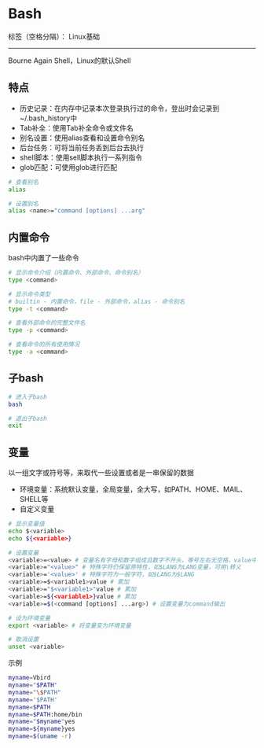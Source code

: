 # Bash

标签（空格分隔）： Linux基础

---

Bourne Again Shell，Linux的默认Shell

## 特点

* 历史记录：在内存中记录本次登录执行过的命令，登出时会记录到~/.bash_history中
* Tab补全：使用Tab补全命令或文件名
* 别名设置：使用alias查看和设置命令别名
* 后台任务：可将当前任务丢到后台去执行
* shell脚本：使用sell脚本执行一系列指令
* glob匹配：可使用glob进行匹配

```bash
# 查看别名
alias

# 设置别名
alias <name>="command [options] ...arg"
```

## 内置命令

bash中内置了一些命令

```bash
# 显示命令介绍（内置命令、外部命令、命令别名）
type <command>

# 显示命令类型
# builtin - 内置命令，file - 外部命令，alias - 命令别名
type -t <command>

# 查看外部命令的完整文件名
type -p <command>

# 查看命令的所有使用情况
type -a <command>
```

## 子bash

```bash
# 进入子bash
bash

# 退出子bash
exit
```

## 变量

以一组文字或符号等，来取代一些设置或者是一串保留的数据

* 环境变量：系统默认变量，全局变量，全大写，如PATH、HOME、MAIL、SHELL等
* 自定义变量

```bash
# 显示变量值
echo $<variable>
echo ${<variable>}

# 设置变量
<variable>=<value> # 变量名有字母和数字组成且数字不开头，等号左右无空格，value中无空格
<variable>="<value>" # 特殊字符仍保留原特性，如$LANG为LANG变量，可用\转义
<variable>='<value>' # 特殊字符为一般字符，如$LANG为$LANG
<variable>=$<variable1>value # 累加
<variable>="$<variable1>"value # 累加
<variable>=${<variable1>}value # 累加
<variable>=$(<command [options] ...arg>) # 设置变量为command输出

# 设为环境变量
export <variable> # 将变量变为环境变量

# 取消设置
unset <variable>
```

示例

```bash
myname=Vbird
myname="$PATH"
myname="\$PATH"
myname='$PATH'
myname=$PATH
myname=$PATH:home/bin
myname="$myname"yes
myname=${myname}yes
myname=$(uname -r)
```

